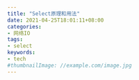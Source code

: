```yaml
---
title: "Select原理和用法"
date: 2021-04-25T18:01:11+08:00
categories:
- 网络IO
tags:
- select
keywords:
- tech
#thumbnailImage: //example.com/image.jpg
---
```

　　
<!--more-->
